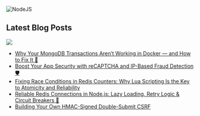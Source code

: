 ![NodeJS](https://img.shields.io/badge/node.js-6DA55F?style=for-the-badge&logo=node.js&logoColor=white)


## Latest Blog Posts
<a href="https://dev.to/silentwatcher_95"><img src="https://img.shields.io/badge/dev.to-0A0A0A?style=for-the-badge&logo=devdotto&logoColor=white"/></a>

<!-- BLOG-POST-LIST:START -->
- [Why Your MongoDB Transactions Aren’t Working in Docker — and How to Fix It 🚨](https://dev.to/silentwatcher_95/why-your-mongodb-transactions-arent-working-in-docker-and-how-to-fix-it-3d83)
- [Boost Your App Security with reCAPTCHA and IP-Based Fraud Detection 🛡](https://dev.to/silentwatcher_95/boost-your-app-security-with-recaptcha-and-ip-based-fraud-detection-e6h)
- [Fixing Race Conditions in Redis Counters: Why Lua Scripting Is the Key to Atomicity and Reliability](https://dev.to/silentwatcher_95/fixing-race-conditions-in-redis-counters-why-lua-scripting-is-the-key-to-atomicity-and-reliability-38a4)
- [Reliable Redis Connections in Node.js: Lazy Loading, Retry Logic &amp; Circuit Breakers 🔦](https://dev.to/silentwatcher_95/reliable-redis-connections-in-nodejs-lazy-loading-retry-logic-circuit-breakers-29lg)
- [Building Your Own HMAC-Signed Double-Submit CSRF](https://dev.to/silentwatcher_95/building-your-own-hmac-signed-double-submit-csrf-3cgh)
<!-- BLOG-POST-LIST:END -->
